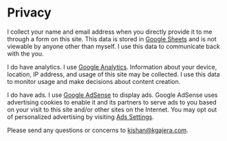 # Privacy

I collect your name and email address when you directly provide it to me through a form on this site. This data is stored in [Google Sheets](https://www.google.com/sheets/about) and is not viewable by anyone other than myself. I use this data to communicate back with the you.

I do have analytics. I use [Google Analytics](https://analytics.google.com/analytics/web). Information about your device, location, IP address, and usage of this site may be collected. I use this data to monitor usage and make decisions about content creation.

I do have ads. I use [Google AdSense](https://www.google.com/adsense) to display ads. Google AdSense uses advertising cookies to enable it and its partners to serve ads to you based on your visit to this site and/or other sites on the Internet. You may opt out of personalized advertising by visiting [Ads Settings](https://www.google.com/settings/ads).

Please send any questions or concerns to [kishan@kgajera.com](mailto:kishan@kgajera.com).
